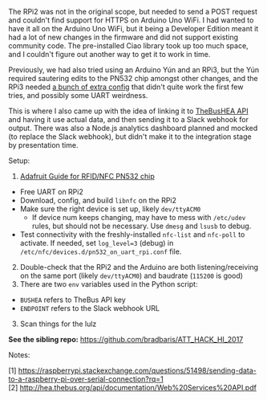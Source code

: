 The RPi2 was not in the original scope, but needed to send a POST request and couldn't find support for HTTPS on Arduino Uno WiFi. I had wanted to have it all on the Arduino Uno WiFi, but it being a Developer Edition meant it had a lot of new changes in the firmware and did not support existing community code. The pre-installed Ciao library took up too much space, and I couldn't figure out another way to get it to work in time. 

Previously, we had also tried using an Arduino Yún and an RPi3, but the Yún required sautering edits to the PN532 chip amongst other changes, and the RPi3 needed [a bunch of extra config](https://raspberrypi.stackexchange.com/questions/45570/how-do-i-make-serial-work-on-the-raspberry-pi3/45571#45571) that didn't quite work the first few tries, and possibly some UART weirdness.  

This is where I also came up with the idea of linking it to [TheBusHEA API](http://hea.thebus.org/api/documentation/Web%20Services%20API.pdf) and having it use actual data, and then sending it to a Slack webhook for output. There was also a Node.js analytics dashboard planned and mocked (to replace the Slack webhook), but didn't make it to the integration stage by presentation time.

Setup:  

1. [Adafruit Guide for RFID/NFC PN532 chip](https://learn.adafruit.com/adafruit-nfc-rfid-on-raspberry-pi/overview)
  * Free UART on RPi2
  * Download, config, and build `libnfc` on the RPi2
  * Make sure the right device is set up, likely `dev/ttyACM0`
    * If device num keeps changing, may have to mess with `/etc/udev` rules, but should not be necessary. Use `dmesg` and `lsusb` to debug.
  * Test connectivity with the freshly-installed `nfc-list` and `nfc-poll` to activate. If needed, set `log_level=3` (debug) in `/etc/nfc/devices.d/pn532_on_uart_rpi.conf` file.
2. Double-check that the RPi2 and the Arduino are both listening/receiving on the same port (likely `dev/ttyACM0`) and baudrate (`115200` is good)
3. There are two `env` variables used in the Python script:
  * `BUSHEA` refers to TheBus API key
  * `ENDPOINT` refers to the Slack webhook URL
3. Scan things for the lulz

**See the sibling repo:** https://github.com/bradbaris/ATT_HACK_HI_2017

Notes:

[1] https://raspberrypi.stackexchange.com/questions/51498/sending-data-to-a-raspberry-pi-over-serial-connection?rq=1  
[2] http://hea.thebus.org/api/documentation/Web%20Services%20API.pdf
